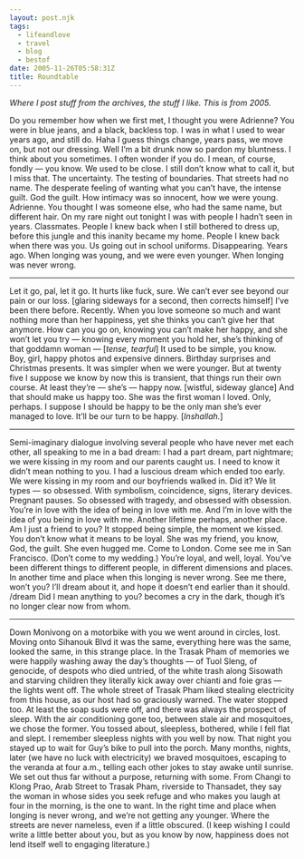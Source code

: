 ```yaml
---
layout: post.njk
tags:
  - lifeandlove
  - travel
  - blog
  - bestof
date: 2005-11-26T05:58:31Z
title: Roundtable
---
```


_Where I post stuff from the archives, the stuff I like. This is from 2005._

Do you remember how when we first met, I thought you were Adrienne? You were in blue jeans, and a black, backless top. I was in what I used to wear years ago, and still do. Haha I guess things change, years pass, we move on, but not our dressing. Well I’m a bit drunk now so pardon my bluntness. I think about you sometimes. I often wonder if you do. I mean, of course, fondly — you know. We used to be close. I still don’t know what to call it, but I miss that. The uncertainty. The testing of boundaries. That streets had no name. The desperate feeling of wanting what you can’t have, the intense guilt. God the guilt. How intimacy was so innocent, how we were young. Adrienne. You thought I was someone else, who had the same name, but different hair. On my rare night out tonight I was with people I hadn’t seen in years. Classmates. People I knew back when I still bothered to dress up, before this jungle and this inanity became my home. People I knew back when there was you. Us going out in school uniforms. Disappearing. Years ago. When longing was young, and we were even younger. When longing was never wrong.

<hr>

Let it go, pal, let it go. It hurts like fuck, sure. We can’t ever see beyond our pain or our loss. [glaring sideways for a second, then corrects himself] I’ve been there before. Recently. When you love someone so much and want nothing more than her happiness, yet she thinks you can’t give her that anymore. How can you go on, knowing you can’t make her happy, and she won’t let you try — knowing every moment you hold her, she’s thinking of that goddamn woman — [_tense, tearful_] It used to be simple, you know. Boy, girl, happy photos and expensive dinners. Birthday surprises and Christmas presents. It was simpler when we were younger. But at twenty five I suppose we know by now this is transient, that things run their own course. At least they’re — she’s — happy now. [wistful, sideway glance] And that should make us happy too. She was the first woman I loved. Only, perhaps. I suppose I should be happy to be the only man she’s ever managed to love. It’ll be our turn to be happy. [_Inshallah._]

<hr>

Semi-imaginary dialogue involving several people who have never met each other, all speaking to me in a bad dream: I had a part dream, part nightmare; we were kissing in my room and our parents caught us. I need to know it didn’t mean nothing to you. I had a luscious dream which ended too early. We were kissing in my room and our boyfriends walked in. Did it? We lit types — so obsessed. With symbolism, coincidence, signs, literary devices. Pregnant pauses. So obsessed with tragedy, and obsessed with obsession. You’re in love with the idea of being in love with me. And I’m in love with the idea of you being in love with me. Another lifetime perhaps, another place. Am I just a friend to you? It stopped being simple, the moment we kissed. You don’t know what it means to be loyal. She was my friend, you know, God, the guilt. She even hugged me. Come to London. Come see me in San Francisco. (Don’t come to my wedding.) You’re loyal, and well, loyal. You’ve been different things to different people, in different dimensions and places. In another time and place when this longing is never wrong. See me there, won’t you? I’ll dream about it, and hope it doesn’t end earlier than it should. /dream Did I mean anything to you? becomes a cry in the dark, though it’s no longer clear now from whom.

<hr>

Down Monivong on a motorbike with you we went around in circles, lost. Moving onto Sihanouk Blvd it was the same, everything here was the same, looked the same, in this strange place. In the Trasak Pham of memories we were happily washing away the day’s thoughts — of Tuol Sleng, of genocide, of despots who died untried, of the white trash along Sisowath and starving children they literally kick away over chianti and foie gras — the lights went off. The whole street of Trasak Pham liked stealing electricity from this house, as our host had so graciously warned. The water stopped too. At least the soap suds were off, and there was always the prospect of sleep. With the air conditioning gone too, between stale air and mosquitoes, we chose the former. You tossed about, sleepless, bothered, while I fell flat and slept. I remember sleepless nights with you well by now. That night you stayed up to wait for Guy’s bike to pull into the porch. Many months, nights, later (we have no luck with electricity) we braved mosquitoes, escaping to the veranda at four a.m., telling each other jokes to stay awake until sunrise. We set out thus far without a purpose, returning with some. From Changi to Klong Prao, Arab Street to Trasak Pham, riverside to Thansadet, they say the woman in whose sides you seek refuge and who makes you laugh at four in the morning, is the one to want. In the right time and place when longing is never wrong, and we’re not getting any younger. Where the streets are never nameless, even if a little obscured. (I keep wishing I could write a little better about you, but as you know by now, happiness does not lend itself well to engaging literature.)

